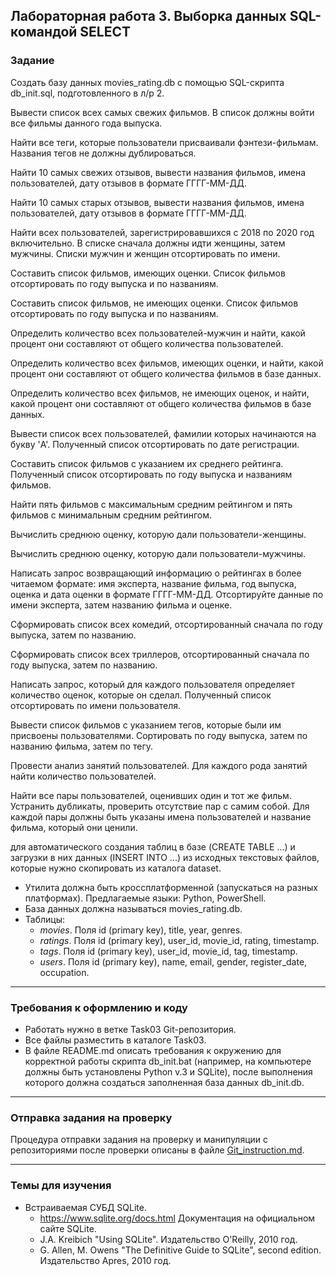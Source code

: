 ## Лабораторная работа 3. Выборка данных SQL-командой SELECT

### Задание
Создать базу данных movies_rating.db с помощью SQL-скрипта db_init.sql, подготовленного в л/р 2.

Вывести список всех самых свежих фильмов. В список должны войти все фильмы данного года выпуска.

Найти все теги, которые пользователи присваивали фэнтези-фильмам. Названия тегов не должны дублироваться.

Найти 10 самых свежих отзывов, вывести названия фильмов, имена пользователей, дату отзывов в формате ГГГГ-ММ-ДД.

Найти 10 самых старых отзывов, вывести названия фильмов, имена пользователей, дату отзывов в формате ГГГГ-ММ-ДД.

Найти всех пользователей, зарегистрировавшихся с 2018 по 2020 год включительно. В списке сначала должны идти женщины, затем мужчины. Списки мужчин и женщин отсортировать по имени.

Составить список фильмов, имеющих оценки. Список фильмов отсортировать по году выпуска и по названиям.

Составить список фильмов, не имеющих оценки. Список фильмов отсортировать по году выпуска и по названиям.

Определить количество всех пользователей-мужчин и найти, какой процент они составляют от общего количества пользователей.

Определить количество всех фильмов, имеющих оценки, и найти, какой процент они составляют от общего количества фильмов в базе данных.

Определить количество всех фильмов, не имеющих оценок, и найти, какой процент они составляют от общего количества фильмов в базе данных.

Вывести список всех пользователей, фамилии которых начинаются на букву 'A'. Полученный список отсортировать по дате регистрации.

Составить список фильмов с указанием их среднего рейтинга. Полученный список отсортировать по году выпуска и названиям фильмов.

Найти пять фильмов с максимальным средним рейтингом и пять фильмов с минимальным средним рейтингом.

Вычислить среднюю оценку, которую дали пользователи-женщины.

Вычислить среднюю оценку, которую дали пользователи-мужчины.

Написать запрос возвращающий информацию о рейтингах в более читаемом формате: имя эксперта, название фильма, год выпуска, оценка и дата оценки в формате ГГГГ-ММ-ДД. Отсортируйте данные по имени эксперта, затем названию фильма и оценке.

Сформировать список всех комедий, отсортированный сначала по году выпуска, затем по названию.

Сформировать список всех триллеров, отсортированный сначала по году выпуска, затем по названию.


Написать запрос, который для каждого пользователя определяет количество оценок, которые он сделал. Полученный список отсортировать по имени пользователя.

Вывести список фильмов с указанием тегов, которые были им присвоены пользователями. Сортировать по году выпуска, затем по названию фильма, затем по тегу.

Провести анализ занятий пользователей. Для каждого рода занятий найти количество пользователей.

Найти все пары пользователей, оценивших один и тот же фильм. Устранить дубликаты, проверить отсутствие пар с самим собой. Для каждой пары должны быть указаны имена пользователей и название фильма, который они ценили.


для автоматического создания таблиц в базе (CREATE TABLE ...)  и загрузки в них данных (INSERT INTO ...)  из исходных текстовых файлов, которые нужно скопировать из каталога dataset. 
* Утилита должна быть кроссплатформенной (запускаться на разных платформах). Предлагаемые языки: Python, PowerShell. 
* База данных должна называться movies_rating.db.
* Таблицы: 
    * *movies*. Поля id (primary key), title, year, genres.
    * *ratings*. Поля id (primary key), user_id, movie_id, rating, timestamp.
    * *tags*. Поля id (primary key), user_id, movie_id, tag, timestamp.
    * *users*. Поля id (primary key), name, email, gender, register_date, occupation.


* * *
### Требования к оформлению и коду
* Работать нужно в ветке Task03 Git-репозитория.
* Все файлы разместить в каталоге Task03.
* В файле README.md описать требования к окружению для корректной работы скрипта db_init.bat (например, на компьютере должны быть установлены Python v.3 и SQLite), после выполнения которого должна создаться заполненная база данных db_init.db.

* * *

### Отправка задания на проверку
Процедура отправки задания на проверку и манипуляции с репозиториями после проверки описаны в файле [Git_instruction.md](Git_instruction.md).

* * *
### Темы для изучения
* Встраиваемая СУБД SQLite.
    * <https://www.sqlite.org/docs.html> Документация на официальном сайте SQLite.
    * J.A. Kreibich "Using SQLite". Издательство O'Reilly, 2010 год.
    * G. Allen, M. Owens "The Definitive Guide to SQLite", second edition. Издательство Apres, 2010 год.
